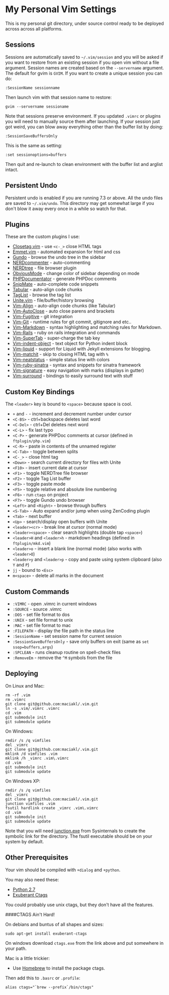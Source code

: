 My Personal Vim Settings
===

This is my personal git directory, under source control ready to be deployed
across across all platforms.

Sessions
--------

Sessions are automatically saved to `~/.vim/session` and you will be asked if 
you want to restore from an existing session if you open vim without a file
argument. Session names are created based on the `--servername` argument. The
default for gvim is `GVIM`. If you want to create a unique session you can do:

    :SessionName sessionname

Then launch vim with that session name to restore:

    gvim --servername sessioname

Note that sessions preserve environment. If you updated `.vimrc` or plugins you
will need to manually source them after launching. If your session just got 
weird, you can blow away everything other than the buffer list by doing:

    :SessionSaveBuffersOnly

This is the same as setting:

    :set sessionoptions=buffers

Then quit and re-launch to clean environment with the buffer list and arglist
intact.

Persistent Undo
---------------

Persistent undo is enabled if you are running 7.3 or above. All the undo files
are saved to `~/.vim/undo`. This directory may get somewhat large if you don't
blow it away every once in a while so watch for that.

Plugins
---

These are the custom plugins I use:

* [Closetag.vim](https://github.com/vim-scripts/closetag.vim) - use `<c-_>` close HTML tags
* [Emmet.vim](https://github.com/mattn/emmet-vim) - automated expansion for html and css
* [Gundo](https://github.com/sjl/gundo.vim) - browse the undo tree in the sidebar
* [NERDcommenter](https://github.com/scrooloose/nerdcommenter) - auto-commenting
* [NERDtree](https://github.com/scrooloose/nerdtree) - file browser plugin
* [ObviousMode](https://github.com/bsl/obviousmode) - change color of sidebar depending on mode
* [PHPDocumentator](https://github.com/vim-scripts/PDV--phpDocumentor-for-Vim) - generate PHPDoc comments
* [SnipMate](https://github.com/msanders/snipmate.vim) - auto-complete code snippets
* [Tabular](https://github.com/godlygeek/tabular) - auto-align code chunks
* [TagList](https://github.com/vim-scripts/taglist.vim) - browse the tag list
* [Unite.vim](https://github.com/Shougo/unite.vim) - file/buffer/history browsing
* [Vim-Align](https://github.com/tsaleh/vim-align) - auto-align code chunks (like Tabular)
* [Vim-AutoClose](https://github.com/Townk/vim-autoclose) - auto close parens and brackets
* [Vim-Fugitive](https://github.com/tpope/vim-fugitive) - git integration
* [Vim-Git](https://github.com/tpope/vim-git) - runtime rules for git commit, gitignore and etc..
* [Vim-Markdown](https://github.com/plasticboy/vim-markdown) - syntax highlighting and matching rules for Markdown.
* [Vim-Rails](https://github.com/tpope/vim-rails) - ruby on rails integration and commands
* [Vim-SuperTab](https://github.com/tsaleh/vim-supertab) - super-charge the tab key
* [Vim-indent-object](https://github.com/michaeljsmith/vim-indent-object) - text object for Python indent block
* [Vim-liquid](https://github.com/tpope/vim-liquid) - support for Liquid with Jekyll extensions for blogging.
* [Vim-matchit](https://github.com/edsono/vim-matchit) - skip to closing HTML tag with `%`
* [Vim-neatstatus](https://github.com/maciakl/vim-neatstatus) - simple status line with colors
* [Vim-ruby-sinatra](https://github.com/hallison/vim-ruby-sinatra) - syntax and snippets for sinatra framework
* [Vim-signature](https://github.com/kshenoy/vim-signature) - easy navigation with marks (displays in gutter)
* [Vim-surround](https://github.com/tpope/vim-surround) - bindings to easily surround text with stuff

Custom Key Bindings
---

The `<leader>` key is bound to `<space>` because space is cool.

* `+` and `-`                   -  increment and decrement number under cursor
* `<C-BS>`                      -  ctrl+backspace deletes last word
* `<C-Del>`                     -  ctrl+Del deletes next word
* `<C-L>`                       -  fix last typo
* `<C-P>`                       -  generate PHPDoc comments at cursor (defined in `ftplugin/php.vim`)
* `<C-R>`                       -  paste in contents of the unnamed register
* `<C-Tab>`                     -  toggle between splits
* `<C-_>`                       -  close html tag
* `<Down>`                      -  search current directory for files with Unite
* `<F10>`                       -  insert current date at cursor
* `<F1>`                        -  toggle NERDTree file browser
* `<F2>`                        -  toggle Tag List buffer
* `<F3>`                        -  toggle paste mode
* `<F5>`                        -  toggle relative and absolute line numbering
* `<F6>`                        -  run `ctags` on project
* `<F7>`                        -  toggle Gundo undo browser
* `<Left>` and `<Right>`        -  browse through buffers
* `<S-Tab>`                     -  Auto expand and/or jump when using ZenCoding plugin
* `<Tab>`                       -  next buffer
* `<Up>`                        -  search/display open buffers with Unite
* `<leader><cr>`                -  break line at cursor (normal mode)
* `<leader><space>`             -  clear search highlights (double tap `<space>`)
* `<leader>H` and `<leader>h`   -  markdown headings (defined in `ftplugin/mkd.vim`)
* `<leader>o`                   -  insert a blank line (normal mode) (also works with `<leader>O`)
* `<leader>y` and `<leader>p`   -  copy and paste using system clipboard (also `Y` and `P`)
* `jj`                          -  bound to `<Esc>`
* `m<space>`                    -  delete all marks in the document


Custom Commands
---

* `:VIMRC`                  - open .vimrc in current windows
* `:SOURCE`                 - source .vimrc
* `:DOS`                    - set file format to dos
* `:UNIX`                   - set file format to unix
* `:MAC`                    - set file format to mac
* `:FILEPATH`               - display the file path in the status line
* `:SessionName`            - set session name for current session
* `:SessionSaveBuffersOnly` - save only buffers on exit (same as `set ssop=buffers,args`)
* `:SPCLEAN`                - runs cleanup routine on spell-check files
* `:RemoveEm`               - remove the `^M` symbols from the file

Deploying
---

On Linux and Mac:

    rm -rf .vim
    rm .vimrc
    git clone git@github.com:maciakl/.vim.git
    ln -s .vim/.vimrc .vimrc
    cd .vim
    git submodule init
    git submodule update

On Windows:

    rmdir /s /q vimfiles
    del _vimrc
    git clone git@github.com:maciakl/.vim.git
    mklink /d vimfiles .vim
    mklink /h _vimrc .vim\.vimrc
    cd .vim
    git submodule init
    git submodule update

On Windows XP:

	rmdir /s /q vimfiles
    del _vimrc
    git clone git@github.com:maciakl/.vim.git
    junction vimfiles .vim
    fsutil hardlink create _vimrc .vim\.vimrc
    cd .vim
    git submodule init
    git submodule update

Note that you will need [junction.exe](http://technet.microsoft.com/en-us/sysinternals/bb896768.aspx) from Sysinternals to create the symbolic link for the directory. The fsutil executable should be on your system by default.

Other Prerequisites
-------------------

Your vim should be compiled with `+dialog` and `+python`.

You may also need these:

- [Python 2.7](http://www.python.org/getit/releases/2.7/)
- [Exuberant Ctags](http://ctags.sourceforge.net/) 

You could probably use unix ctags, but they don't have all the features.

####CTAGS Ain't Hard!

On debians and buntus of all shapes and sizes:

    sudo apt-get install exuberant-ctags
     
On windows download `ctags.exe` from the link above and put somewhere in your path.

Mac is a little trickier:

- Use [Homebrew](http://mxcl.github.com/homebrew/) to install the package ctags. 
    
Then add this to `.basrc` or `.profile`:

    alias ctags="`brew --prefix`/bin/ctags"
